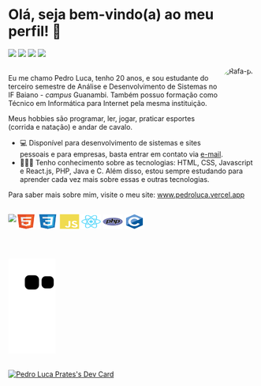 # Olá, seja bem-vindo(a) ao meu perfil! 👋

<div>
  <a href="https://www.linkedin.com/in/pedro-luca-prates/" target="_blank"><img src="https://img.shields.io/badge/-LinkedIn-%230077B5?style=for-the-badge&logo=linkedin&logoColor=white" target="_blank"></a> 
  <a href = "mailto:pedrolucadev@outlook.com"><img src="https://img.shields.io/badge/Email-0078D4?style=for-the-badge&logo=microsoft-outlook&logoColor=white" target="_blank"></a>
  <a href="https://instagram.com/pe.uuh" target="_blank"><img src="https://img.shields.io/badge/-Instagram-%23E4405F?style=for-the-badge&logo=instagram&logoColor=white" target="_blank"></a>
  <a href="https://open.spotify.com/user/a0nbictednh842ioypq5ptw7h?si=u1BlvzIZRTqeUKD4E_PyMg" target="_blank"><img src="https://img.shields.io/badge/Spotify-1ED760?&style=for-the-badge&logo=spotify&logoColor=white" target="_blank"></a>
</div>
<br>
<div>
  <img align="right" alt="Rafa-pic" height="150" style="border-radius:50px;" src="https://github.com/TheDudeThatCode/TheDudeThatCode/raw/master/Assets/Developer.gif?raw=true">
</div>
<div>
<p>Eu me chamo Pedro Luca, tenho 20 anos, e sou estudante do terceiro semestre de Análise e Desenvolvimento de Sistemas no IF Baiano - <em>campus</em> Guanambi. Também possuo formação como Técnico em Informática para Internet pela mesma instituição.</p>
<p>Meus hobbies são programar, ler, jogar, praticar esportes (corrida e natação) e andar de cavalo.</p>
  
- 💻 Disponível para desenvolvimento de sistemas e sites pessoais e para empresas, basta entrar em contato via <a href="mailto: pedrolucaofc@outlook.com">e-mail</a>.
- 👨🏻‍💻 Tenho conhecimento sobre as tecnologias: HTML, CSS, Javascript e React.js, PHP, Java e C. Além disso, estou sempre estudando para aprender cada vez mais sobre essas e outras tecnologias.

<p>Para saber mais sobre mim, visite o meu site: <a href="https://pedroluca.vercel.app" target="_blank">www.pedroluca.vercel.app</a></p>
</div>
<br>
<div style="display: flex;">
  <div>
    <a href="https://pedroluca.vercel.app">
      <img height="180em" src="https://github-readme-stats.vercel.app/api/top-langs/?username=pedroluca&layout=compact&langs_count=7&theme=tokyonight">
    </a>
  </div>
  <div>
    <img align="center" alt="Pedro-HTML" height="30" width="40" src="https://raw.githubusercontent.com/devicons/devicon/master/icons/html5/html5-original.svg">
    <img align="center" alt="Pedro-CSS" height="30" width="40" src="https://raw.githubusercontent.com/devicons/devicon/master/icons/css3/css3-original.svg">
    <img align="center" alt="Pedro-Js" height="30" width="40" src="https://raw.githubusercontent.com/devicons/devicon/master/icons/javascript/javascript-plain.svg">
    <img align="center" alt="Pedro-React" height="30" width="40" src="https://raw.githubusercontent.com/devicons/devicon/master/icons/react/react-original.svg">
    <img align="center" alt="Pedro-PHP" height="30" width="40" src="https://raw.githubusercontent.com/devicons/devicon/master/icons/php/php-original.svg">
    <img align="center" alt="Pedro-Csharp" height="30" width="40" src="https://raw.githubusercontent.com/devicons/devicon/master/icons/c/c-original.svg">
  </div>
</div>
  
##
  
<br>
  
![Snake animation](https://github.com/pedroluca/pedroluca/blob/output/github-contribution-grid-snake.svg)

##
<div>
  <a href="https://app.daily.dev/pedroluca"><img src="https://api.daily.dev/devcards/3be6a7a65c11406aa5a1845c680e4e30.png?r=3ks" width="400" alt="Pedro Luca Prates's Dev Card"/></a>
</div>
